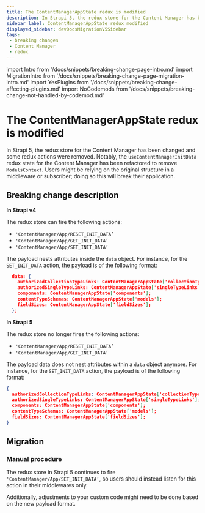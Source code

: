 ```yaml
---
title: The ContentManagerAppState redux is modified
description: In Strapi 5, the redux store for the Content Manager has been changed and some redux actions were removed.
sidebar_label: ContentManagerAppState redux modified
displayed_sidebar: devDocsMigrationV5Sidebar
tags:
 - breaking changes
 - Content Manager
 - redux
---
```


import Intro from '/docs/snippets/breaking-change-page-intro.md'
import MigrationIntro from '/docs/snippets/breaking-change-page-migration-intro.md'
import YesPlugins from '/docs/snippets/breaking-change-affecting-plugins.md'
import NoCodemods from '/docs/snippets/breaking-change-not-handled-by-codemod.md'

# The ContentManagerAppState redux is modified

In Strapi 5, the redux store for the Content Manager has been changed and some redux actions were removed. Notably, the `useContentManagerInitData` redux state for the Content Manager has been refactored to remove `ModelsContext`. Users might be relying on the original structure in a middleware or subscriber; doing so this will break their application.

<Intro />
<YesPlugins />
<NoCodemods />

## Breaking change description

<SideBySideContainer>

<SideBySideColumn>

**In Strapi v4**

The redux store can fire the following actions:

- `'ContentManager/App/RESET_INIT_DATA’`
- `'ContentManager/App/GET_INIT_DATA’`
- `'ContentManager/App/SET_INIT_DATA’`

The payload nests attributes inside the `data` object. For instance, for the `SET_INIT_DATA` action, the payload is of the following format:

```json
  data: {
    authorizedCollectionTypeLinks: ContentManagerAppState['collectionTypeLinks'];
    authorizedSingleTypeLinks: ContentManagerAppState['singleTypeLinks'];
    components: ContentManagerAppState['components'];
    contentTypeSchemas: ContentManagerAppState['models'];
    fieldSizes: ContentManagerAppState['fieldSizes'];
  };
```

</SideBySideColumn>

<SideBySideColumn>

**In Strapi 5**

The redux store no longer fires the following actions:

- `'ContentManager/App/RESET_INIT_DATA’`
- `'ContentManager/App/GET_INIT_DATA’`

The payload data does not nest attributes within a `data` object anymore. For instance, for the `SET_INIT_DATA` action, the payload is of the following format:

```json
{
  authorizedCollectionTypeLinks: ContentManagerAppState['collectionTypeLinks'];
  authorizedSingleTypeLinks: ContentManagerAppState['singleTypeLinks'];
  components: ContentManagerAppState['components'];
  contentTypeSchemas: ContentManagerAppState['models'];
  fieldSizes: ContentManagerAppState['fieldSizes'];
}
```

</SideBySideColumn>

</SideBySideContainer>

## Migration

<MigrationIntro />

### Manual procedure

The redux store in Strapi 5 continues to fire `'ContentManager/App/SET_INIT_DATA’`, so users should instead listen for this action in their middlewares only.

Additionally, adjustments to your custom code might need to be done based on the new payload format.
